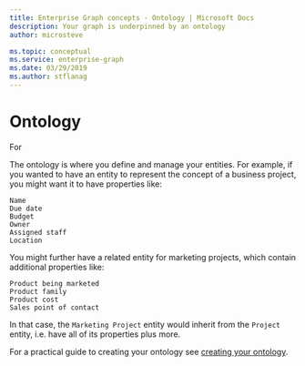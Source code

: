 ```yaml
---
title: Enterprise Graph concepts - Ontology | Microsoft Docs
description: Your graph is underpinned by an ontology
author: microsteve

ms.topic: conceptual
ms.service: enterprise-graph 
ms.date: 03/29/2019
ms.author: stflanag
---
```

# Ontology

For

The ontology is where you define and manage your entities. For example, if you wanted to have an entity to represent the concept of a business project, you might want it to have properties like:

```
Name
Due date
Budget
Owner
Assigned staff
Location
```

You might further have a related entity for marketing projects, which contain additional properties like:

```
Product being marketed
Product family
Product cost
Sales point of contact
```

In that case, the ```Marketing Project``` entity would inherit from the ```Project``` entity, i.e. have all of its properties plus more.

For a practical guide to creating your ontology see [creating your ontology](create-ontology.md).



